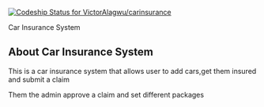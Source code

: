 
[ ![Codeship Status for VictorAlagwu/carinsurance](https://app.codeship.com/projects/bad6f620-4d3b-0136-3860-1a455fa50cc6/status?branch=master)](https://app.codeship.com/projects/293333)

Car Insurance System

## About Car Insurance System

This is a car insurance system that allows user to add cars,get them insured and submit a claim

Them the admin approve a claim and set different packages 